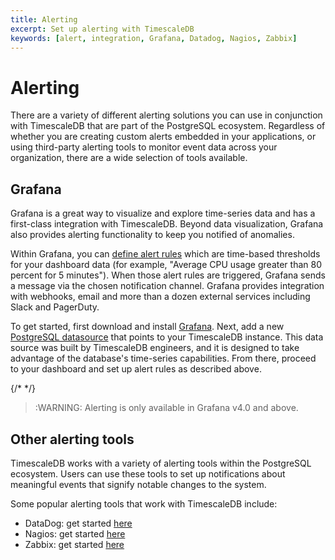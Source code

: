 ```yaml
---
title: Alerting
excerpt: Set up alerting with TimescaleDB
keywords: [alert, integration, Grafana, Datadog, Nagios, Zabbix]
---
```


# Alerting

There are a variety of different alerting solutions you can use in conjunction with TimescaleDB that are part of the PostgreSQL ecosystem. Regardless of whether you are creating custom alerts embedded in your applications, or using third-party alerting tools to monitor event data across your organization, there are a wide selection of tools available.

## Grafana

Grafana is a great way to visualize and explore time-series data and has a first-class integration with TimescaleDB. Beyond data visualization, Grafana also provides alerting functionality to keep you notified of anomalies.

Within Grafana, you can [define alert rules][define alert rules] which are time-based thresholds for your dashboard data (for example, "Average CPU usage greater than 80 percent for 5 minutes"). When those alert rules are triggered, Grafana sends a message via the chosen notification channel. Grafana provides integration with webhooks, email and more than a dozen external services including Slack and PagerDuty.

To get started, first download and install [Grafana][Grafana-install]. Next, add a new [PostgreSQL datasource][PostgreSQL datasource] that points to your TimescaleDB instance. This data source was built by TimescaleDB engineers, and it is designed to take advantage of the database's time-series capabilities. From there, proceed to your dashboard and set up alert rules as described above.

{/* <!-- --> */}
>:WARNING: Alerting is only available in Grafana v4.0 and above.

## Other alerting tools

TimescaleDB works with a variety of alerting tools within the PostgreSQL ecosystem. Users can use these tools to set up notifications about meaningful events that signify notable changes to the system.

Some popular alerting tools that work with TimescaleDB include:

*   DataDog: get started [here][datadog-install]
*   Nagios: get started [here][nagios-install]
*   Zabbix: get started [here][zabbix-install]

[Grafana-install]: https://grafana.com/get
[PostgreSQL datasource]: https://grafana.com/docs/features/datasources/postgres/
[datadog-install]: https://docs.datadoghq.com/integrations/postgres/
[define alert rules]: https://grafana.com/docs/alerting/rules/
[nagios-install]: https://www.nagios.com/solutions/postgres-monitoring/
[zabbix-install]: https://www.zabbix.com/documentation/current/en/manual/appendix/install/timescaledb
